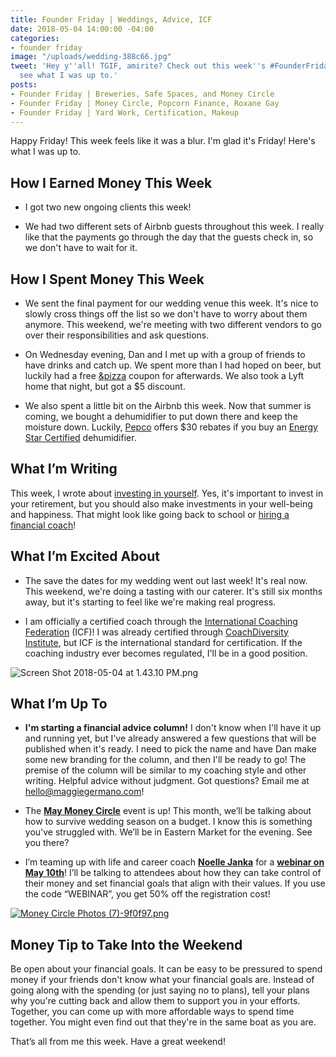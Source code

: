 ```yaml
---
title: Founder Friday | Weddings, Advice, ICF
date: 2018-05-04 14:00:00 -04:00
categories:
- founder friday
image: "/uploads/wedding-388c66.jpg"
tweet: 'Hey y''all! TGIF, amirite? Check out this week''s #FounderFriday post and
  see what I was up to.'
posts:
- Founder Friday | Breweries, Safe Spaces, and Money Circle
- Founder Friday | Money Circle, Popcorn Finance, Roxane Gay
- Founder Friday | Yard Work, Certification, Makeup
---
```


Happy Friday! This week feels like it was a blur. I'm glad it's Friday! Here's what I was up to.

## How I Earned Money This Week

* I got two new ongoing clients this week!

* We had two different sets of Airbnb guests throughout this week. I really like that the payments go through the day that the guests check in, so we don't have to wait for it.

## How I Spent Money This Week

* We sent the final payment for our wedding venue this week. It's nice to slowly cross things off the list so we don't have to worry about them anymore. This weekend, we're meeting with two different vendors to go over their responsibilities and ask questions.

* On Wednesday evening, Dan and I met up with a group of friends to have drinks and catch up. We spent more than I had hoped on beer, but luckily had a free [&pizza](https://andpizza.com/) coupon for afterwards. We also took a Lyft home that night, but got a $5 discount. 

* We also spent a little bit on the Airbnb this week. Now that summer is coming, we bought a dehumidifier to put down there and keep the moisture down. Luckily, [Pepco](https://homeenergysavings.pepco.com/appliance-rebate-program) offers $30 rebates if you buy an [Energy Star Certified](https://www.energystar.gov/products?s=mega) dehumidifier. 

## What I’m Writing

This week, I wrote about [investing in yourself](https://www.maggiegermano.com/blog/when-why-and-how-to-invest-in-yourself/). Yes, it's important to invest in your retirement, but you should also make investments in your well-being and happiness. That might look like going back to school or [hiring a financial coach](https://www.maggiegermano.com/coaching/)!

## What I’m Excited About

* The save the dates for my wedding went out last week! It's real now. This weekend, we're doing a tasting with our caterer. It's still six months away, but it's starting to feel like we're making real progress.

* I am officially a certified coach through the [International Coaching Federation](https://coachfederation.org/) (ICF)! I was already certified through [CoachDiversity Institute](http://coachdiversity.com/), but ICF is the international standard for certification. If the coaching industry ever becomes regulated, I'll be in a good position.

![Screen Shot 2018-05-04 at 1.43.10 PM.png](/uploads/Screen%20Shot%202018-05-04%20at%201.43.10%20PM.png)

## What I’m Up To

* **I'm starting a financial advice column!** I don't know when I'll have it up and running yet, but I've already answered a few questions that will be published when it's ready. I need to pick the name and have Dan make some new branding for the column, and then I'll be ready to go! The premise of the column will be similar to my coaching style and other writing. Helpful advice without judgment. Got questions? Email me at [hello@maggiegermano.com](mailto:hello@maggiegermano.com)!

* The **[May Money Circle](https://www.maggiegermano.com/events/how-to-survive-wedding-season-on-a-budget/)** event is up! This month, we’ll be talking about how to survive wedding season on a budget. I know this is something you've struggled with. We’ll be in Eastern Market for the evening. See you there?

* I’m teaming up with life and career coach **[Noelle Janka](http://www.noellejanka.com/)** for a **[webinar on May 10th](https://www.maggiegermano.com/other-events/webinar-how-to-take-control-of-your-money/)**! I’ll be talking to attendees about how they can take control of their money and set financial goals that align with their values. If you use the code “WEBINAR”, you get 50% off the registration cost!

[![Money Circle Photos (7)-9f0f97.png](/uploads/Money%20Circle%20Photos%20(7)-9f0f97.png)](https://www.maggiegermano.com/events/how-to-survive-wedding-season-on-a-budget/)

## Money Tip to Take Into the Weekend

Be open about your financial goals. It can be easy to be pressured to spend money if your friends don't know what your financial goals are. Instead of going along with the spending (or just saying no to plans), tell your plans why you're cutting back and allow them to support you in your efforts. Together, you can come up with more affordable ways to spend time together. You might even find out that they're in the same boat as you are.

That’s all from me this week. Have a great weekend!